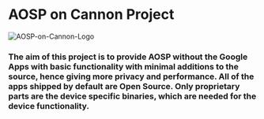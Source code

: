 # AOSP on Cannon Project
![AOSP-on-Cannon-Logo](https://user-images.githubusercontent.com/19572065/170256404-76cec524-56de-49d6-825a-b6a5a1bf5a58.png)

### The aim of this project is to provide AOSP without the Google Apps with basic functionality with minimal additions to the source, hence giving more privacy and performance. All of the apps shipped by default are Open Source. Only proprietary parts are the device specific binaries, which are needed for the device functionality.

